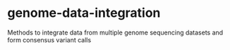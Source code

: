 genome-data-integration
=======================

Methods to integrate data from multiple genome sequencing datasets and form consensus variant calls